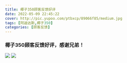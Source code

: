 ```yaml
---
title: 椰子350顾客反馈好评
date: 2022-05-09 22:45:22
cover: http://pic.yupoo.com/ptbxcp/89066f85/medium.jpg
tags: [阿迪达斯,椰子350]
categories: [顾客反馈]
---
```


###  椰子350顾客反馈好评，感谢兄弟！
![](http://pic.yupoo.com/ptbxcp/d2d8cc48/8dfd2103.jpg)
![](http://pic.yupoo.com/ptbxcp/89066f85/2f2d5d07.jpg)
